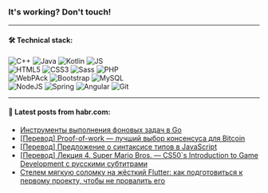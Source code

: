 ### It's working? Don't touch!

---

#### 🛠️ Technical stack:

![C++](https://img.shields.io/badge/C++-informational?logo=c%2B%2B&style=flat&logoColor=white&color=9C033A)
![Java](https://img.shields.io/badge/Java-informational?logo=java&style=flat&logoColor=white&color=007396)
![Kotlin](https://img.shields.io/badge/Kotlin-informational?logo=Kotlin&style=flat&logoColor=white&color=0095D5)
![JS](https://img.shields.io/badge/JS-informational?logo=javaScript&style=flat&logoColor=black&color=F7Df1E) <br>
![HTML5](https://img.shields.io/badge/HTML5-informational?logo=html5&style=flat&logoColor=white&color=E34F26)
![CSS3](https://img.shields.io/badge/CSS3-informational?logo=css3&style=flat&logoColor=white&color=157286)
![Sass](https://img.shields.io/badge/Saas-informational?logo=sass&style=flat&logoColor=white&color=hotpink)
![PHP](https://img.shields.io/badge/PHP-informational?logo=php&style=flat&logoColor=white&color=777BB4) <br>
![WebPAck](https://img.shields.io/badge/WebPack-informational?logo=webPack&style=flat&logoColor=white&color=FF6F00)
![Bootstrap](https://img.shields.io/badge/Bootstrap-informational?logo=Bootstrap&style=flat&logoColor=white&color=7952B3)
![MySQL](https://img.shields.io/badge/MySQL-informational?logo=MySQL&style=flat&logoColor=white&color=00f) <br>
![NodeJS](https://img.shields.io/badge/NodeJS-informational?logo=node.js&style=flat&logoColor=white&color=43853D)
![Spring](https://img.shields.io/badge/Spring-informational?logo=Spring&style=flat&logoColor=white&color=0A9EDC)
![Angular](https://img.shields.io/badge/Vue-informational?logo=vue.js&style=flat&logoColor=white&color=red)
![Git](https://img.shields.io/badge/Git-informational?logo=git&style=flat&logoColor=white&color=darkorange)

___

#### 💬 Latest posts from habr.com:

<!-- BLOG-POST-LIST:START -->
- [Инструменты выполнения фоновых задач в Go](https://habr.com/ru/post/661645/?utm_source=habrahabr&utm_medium=rss&utm_campaign=661645)
- [[Перевод] Proof-of-work — лучший выбор консенсуса для Bitcoin](https://habr.com/ru/post/662189/?utm_source=habrahabr&utm_medium=rss&utm_campaign=662189)
- [[Перевод] Предложение о синтаксисе типов в JavaScript](https://habr.com/ru/post/662187/?utm_source=habrahabr&utm_medium=rss&utm_campaign=662187)
- [[Перевод] Лекция 4. Super Mario Bros. — CS50`s Introduction to Game Development с русскими субтитрами](https://habr.com/ru/post/662185/?utm_source=habrahabr&utm_medium=rss&utm_campaign=662185)
- [Стелем мягкую соломку на жёсткий Flutter: как подготовиться к первому проекту, чтобы не провалить его](https://habr.com/ru/post/661441/?utm_source=habrahabr&utm_medium=rss&utm_campaign=661441)
<!-- BLOG-POST-LIST:END -->
